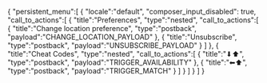 {
  "persistent_menu":[
    {
      "locale":"default",
      "composer_input_disabled": true,
      "call_to_actions":[
        {
          "title":"Preferences",
          "type":"nested",
          "call_to_actions":[
            {
              "title":"Change location preference",
              "type":"postback",
              "payload":"CHANGE_LOCATION_PAYLOAD"
            },
            {
              "title":"Unsubscribe",
              "type":"postback",
              "payload":"UNSUBSCRIBE_PAYLOAD"
            }
          ]
        },
        {
          "title":"Cheat Codes",
          "type":"nested",
          "call_to_actions":[
            {
              "title":"⬇︎︎⬆︎",
              "type":"postback",
              "payload":"TRIGGER_AVAILABILITY"
            },
            {
              "title":"⬅︎⬆︎",
              "type":"postback",
              "payload":"TRIGGER_MATCH"
            }
          ]
        }
      ]
    }
  ]
}